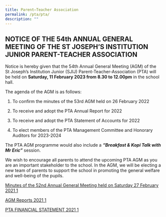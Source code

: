 ```yaml
---
title: Parent–Teacher Association
permalink: /pta/pta/
description: ""
---
```

## NOTICE OF THE 54th ANNUAL GENERAL MEETING OF THE ST JOSEPH’S INSTITUTION JUNIOR PARENT-TEACHER ASSOCIATION


  

  
Notice is hereby given that the 54th Annual General Meeting (AGM) of the St Joseph’s Institution Junior (SJIJ) Parent-Teacher-Association (PTA) will be held on **Saturday, 11 February 2023 from 8.30 to 12.00pm** in the school hall.

The agenda of the AGM is as follows:

1) To confirm the minutes of the 53rd AGM held on 26 February 2022

2) To receive and adopt the PTA Annual Report for 2022

3) To receive and adopt the PTA Statement of Accounts for 2022

4) To elect members of the PTA Management Committee and Honorary Auditors for 2023-2024

The PTA AGM programme would also include a **_“Breakfast & Kopi Talk with Mr Eric”_** session.

We wish to encourage all parents to attend the upcoming PTA AGM as you are an important stakeholder to the school. In the AGM, we will be electing a new team of parents to support the school in promoting the general welfare and well-being of the pupils.

[Minutes of the 52nd Annual General Meeting held on Saturday 27 February 2021 1](/files/Minutes%20of%20the%2052nd%20Annual%20General%20Meeting%20held%20on%20Saturday%2027%20February%202021%201.pdf)

[AGM Reports 2021 1](/files/AGM%20Reports%202021%201.pdf)  

[PTA FINANCIAL STATEMENT 2021 1](/files/PTA%20FINANCIAL%20STATEMENT%202021%201.pdf)